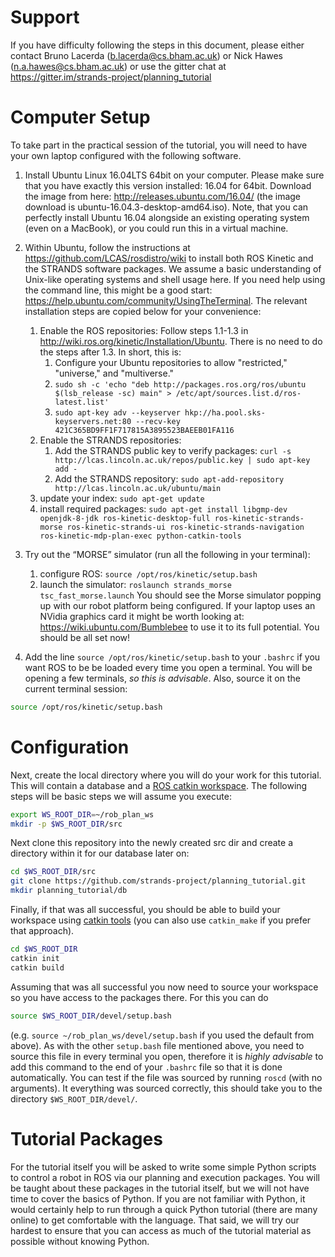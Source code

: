 # Support

If you have difficulty following the steps in this document, please either contact Bruno Lacerda (b.lacerda@cs.bham.ac.uk) or Nick Hawes (n.a.hawes@cs.bham.ac.uk) or use the gitter chat at https://gitter.im/strands-project/planning_tutorial

# Computer Setup 

To take part in the practical session of the tutorial, you will need to have your own laptop configured with the following software.

1. Install Ubuntu Linux 16.04LTS 64bit on your computer. Please make sure that you have exactly this version installed: 16.04 for 64bit. Download the image from here: http://releases.ubuntu.com/16.04/ (the image download is ubuntu-16.04.3-desktop-amd64.iso). Note, that you can perfectly install Ubuntu 16.04 alongside an existing operating system (even on a MacBook), or you could run this in a virtual machine.

2. Within Ubuntu, follow the instructions at https://github.com/LCAS/rosdistro/wiki to install both ROS Kinetic and the STRANDS software packages. We assume a basic understanding of Unix-like operating systems and shell usage here. If you need help using the command line, this might be a good start: https://help.ubuntu.com/community/UsingTheTerminal. 
The relevant installation steps are copied below for your convenience:
    1. Enable the ROS repositories: Follow steps 1.1-1.3 in http://wiki.ros.org/kinetic/Installation/Ubuntu. There is no need to do the steps after 1.3. In short, this is:
        1. Configure your Ubuntu repositories to allow "restricted," "universe," and "multiverse."
        2. `sudo sh -c 'echo "deb http://packages.ros.org/ros/ubuntu $(lsb_release -sc) main" > /etc/apt/sources.list.d/ros-latest.list'`
        3. `sudo apt-key adv --keyserver hkp://ha.pool.sks-keyservers.net:80 --recv-key 421C365BD9FF1F717815A3895523BAEEB01FA116`
    2. Enable the STRANDS repositories:
        1. Add the STRANDS public key to verify packages:
       `curl -s http://lcas.lincoln.ac.uk/repos/public.key | sudo apt-key add -`
        2. Add the STRANDS repository: `sudo apt-add-repository http://lcas.lincoln.ac.uk/ubuntu/main`
    3. update your index: `sudo apt-get update`
    4. install required packages: `sudo apt-get install libgmp-dev openjdk-8-jdk ros-kinetic-desktop-full ros-kinetic-strands-morse ros-kinetic-strands-ui ros-kinetic-strands-navigation  ros-kinetic-mdp-plan-exec python-catkin-tools`

3. Try out the “MORSE” simulator (run all the following in your terminal): 
    1. configure ROS: `source /opt/ros/kinetic/setup.bash`
    2. launch the simulator: `roslaunch strands_morse tsc_fast_morse.launch`
    You should see the Morse simulator popping up with our robot platform being configured. 
If your laptop uses an NVidia graphics card it might be worth looking at: https://wiki.ubuntu.com/Bumblebee to use it to its full potential.
You should be all set now!

4. Add the line `source /opt/ros/kinetic/setup.bash` to your `.bashrc` if you want ROS to be be loaded every time you open a terminal. You will be opening a few terminals, *so this is advisable*. Also, source it on the current terminal session:

```bash
source /opt/ros/kinetic/setup.bash
```

# Configuration

Next, create the local directory where you will do your work for this tutorial. This will contain a database and a [ROS catkin workspace](http://wiki.ros.org/catkin). The following steps will be basic steps we will assume you execute:

```bash
export WS_ROOT_DIR=~/rob_plan_ws
mkdir -p $WS_ROOT_DIR/src
```

Next clone this repository into the newly created src dir and create a directory within it for our database later on:

```bash
cd $WS_ROOT_DIR/src
git clone https://github.com/strands-project/planning_tutorial.git
mkdir planning_tutorial/db
```

Finally, if that was all successful, you should be able to build your workspace using [catkin tools](http://catkin-tools.readthedocs.io) (you can also use `catkin_make` if you prefer that approach).

```bash
cd $WS_ROOT_DIR
catkin init
catkin build
```

Assuming that was all successful you now need to source your workspace so you have access to the packages there. For this you can do 

```bash
source $WS_ROOT_DIR/devel/setup.bash
```

(e.g. `source ~/rob_plan_ws/devel/setup.bash` if you used the default from above). As with the other `setup.bash` file mentioned above, you need to source this file in every terminal you open, therefore it is *highly advisable* to add this command to the end of your `.bashrc` file so that it is done automatically. You can test if the file was sourced by running `roscd` (with no arguments). It everything was sourced correctly, this should take you to the directory `$WS_ROOT_DIR/devel/`.


# Tutorial Packages

For the tutorial itself you will be asked to write some simple Python scripts to control a robot in ROS via our planning and execution packages. You will be taught about these packages in the tutorial itself, but  we will not have time to cover the basics of Python. If you are not familiar with Python, it would certainly help to run through a quick Python tutorial (there are many online) to get comfortable with the language. That said, we will try our hardest to ensure that you can access as much of the tutorial material as possible without knowing Python. 


